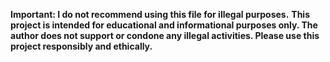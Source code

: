 **Important: I do not recommend using this file for illegal purposes.**
**This project is intended for educational and informational purposes only. The author does not support or condone any illegal activities. Please use this project responsibly and ethically.**
